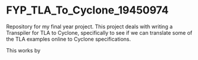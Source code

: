 # FYP_TLA_To_Cyclone_19450974
Repository for my final year project. This project deals with writing a Transpiler for TLA to Cyclone, specifically to see if we can translate some of the TLA examples online to Cyclone specifications.

This works by

 

